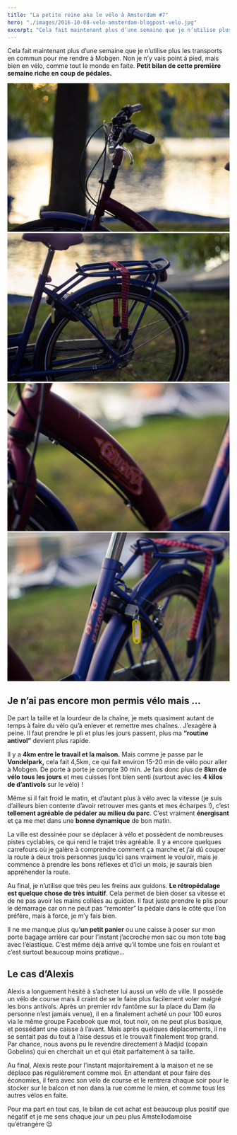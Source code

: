 ```yaml
---
title: "La petite reine aka le vélo à Amsterdam #7"
hero: "./images/2016-10-08-velo-amsterdam-blogpost-velo.jpg"
excerpt: "Cela fait maintenant plus d’une semaine que je n’utilise plus les transports en commun pour me rendre à Mobgen. Non je n’y vais point à pied, mais bien en vélo, comme tout le monde en faite. Petit bilan de cette première semaine riche en coup de pédales. La petite Reine, ou pourquoi tout le"
---
```

Cela fait maintenant plus d’une semaine que je n’utilise plus les transports en commun pour me rendre à Mobgen. Non je n’y vais point à pied, mais bien en vélo, comme tout le monde en faite. **Petit bilan de cette première semaine riche en coup de pédales.**

<div class="gallery">
<img alt="2016-10-08-velo-amsterdam-blogpost-velo-13.jpg" src="./images/2016-10-08-velo-amsterdam-blogpost-velo-13.jpg" title="Mon super guidon et les « handbrakes » que je n’utilise plus vraiment">
<img alt="2016-10-08-velo-amsterdam-blogpost-velo-14.jpg" src="./images/2016-10-08-velo-amsterdam-blogpost-velo-14.jpg" title="Le fameux porte-bagages">
<img alt="2016-10-08-velo-amsterdam-blogpost-velo-16.jpg" src="./images/2016-10-08-velo-amsterdam-blogpost-velo-16.jpg" title="Super autocollant n°1">
<img alt="2016-10-08-velo-amsterdam-blogpost-velo-17.jpg" src="./images/2016-10-08-velo-amsterdam-blogpost-velo-17.jpg" title="Super autocollant n°2">
</div>

## Je n’ai pas encore mon permis vélo mais ...

De part la taille et la lourdeur de la chaîne, je mets quasiment autant de temps à faire du vélo qu’à enlever et remettre mes chaînes.. J’exagère à peine. Il faut prendre le pli et plus les jours passent, plus ma **“routine antivol”** devient plus rapide.

Il y a **4km entre le travail et la maison.** Mais comme je passe par le **Vondelpark,** cela fait 4,5km, ce qui fait environ 15-20 min de vélo pour aller à Mobgen. De porte à porte je compte 30 min. Je fais donc plus de **8km de vélo tous les jours** et mes cuisses l’ont bien senti (surtout avec les **4 kilos de d’antivols** sur le vélo) !

Même si il fait froid le matin, et d’autant plus à vélo avec la vitesse (je suis d’ailleurs bien contente d’avoir retrouver mes gants et mes écharpes !), c’est **tellement agréable de pédaler au milieu du parc**. C’est vraiment **énergisant** et ça me met dans une **bonne dynamique** de bon matin.

La ville est dessinée pour se déplacer à vélo et possèdent de nombreuses pistes cyclables, ce qui rend le trajet très agréable. Il y a encore quelques carrefours où je galère à comprendre comment ça marche et j’ai dû couper la route à deux trois personnes jusqu’ici sans vraiment le vouloir, mais je commence à prendre les bons réflexes et d’ici un mois, je saurais bien appréhender la route.

Au final, je n’utilise que très peu les freins aux guidons. **Le rétropédalage est quelque chose de très intuitif**. Cela permet de bien doser sa vitesse et de ne pas avoir les mains collées au guidon. Il faut juste prendre le plis pour le démarrage car on ne peut pas “remonter” la pédale dans le côté que l’on préfère, mais à force, je m’y fais bien.

Il ne me manque plus qu’**un petit panier** ou une caisse à poser sur mon porte bagage arrière car pour l’instant j’accroche mon sac ou mon tote bag avec l’élastique. C’est même déjà arrivé qu’il tombe une fois en roulant et c’est surtout beaucoup moins pratique...

## Le cas d’Alexis

Alexis a longuement hésité à s’acheter lui aussi un vélo de ville. Il possède un vélo de course mais il craint de se le faire plus facilement voler malgré les bons antivols.
Après un premier rdv fantôme sur la place du Dam (la personne n’est jamais venue), il en a finalement acheté un pour 100 euros via le même groupe Facebook que moi, tout noir, on ne peut plus basique, et possédant une caisse à l’avant. Mais après quelques déplacements, il ne se sentait pas du tout à l’aise dessus et le trouvait finalement trop grand. Par chance, nous avons pu le revendre directement à Madjid (copain Gobelins) qui en cherchait un et qui était parfaitement à sa taille.

Au final, Alexis reste pour l’instant majoritairement à la maison et ne se déplace pas régulièrement comme moi. En attendant et pour faire des économies, il fera avec son vélo de course et le rentrera chaque soir pour le stocker sur le balcon et non dans la rue comme le mien, et comme tous les autres vélos en faite.

Pour ma part en tout cas, le bilan de cet achat est beaucoup plus positif que négatif et je me sens chaque jour un peu plus Amstellodamoise qu’étrangère 😉
